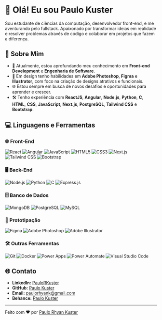 # 👋 Olá! Eu sou Paulo Kuster

Sou estudante de ciências da computação, desenvolvedor front-end, e me aventurando pelo fullstack. Apaixonado por transformar ideias em realidade e resolver problemas através de código e colaborar em projetos que fazem a diferença.

## 🚀 Sobre Mim

- 🌱 Atualmente, estou aprofundando meu conhecimento em **Front-end Development** e **Engenharia de Software**.
- 🎨 Em design tenho habilidades em **Adobe Photoshop**, **Figma** e **Illustrator**, com foco na criação de designs atrativos e funcionais.
- 🌐 Estou sempre em busca de novos desafios e oportunidades para aprender e crescer.
- 🛠️ Tenho experiência com **ReactJS**, **Angular**, **Node.js**, **Python**, **C**, **HTML**, **CSS**, **JavaScript**, **Next.js**, **PostgreSQL**, **Tailwind CSS** e **Bootstrap**.

<!--![Top Langs](https://github-readme-stats.vercel.app/api/top-langs/?username=PauloRhyanK&layout=compact)-->


<!--! ## 💼 Projetos em Destaque

### [Agenda Ibrejetibá](https://github.com/PauloRhyanK/AgendaIbrejetiba) 
Esse é o projeto Full Stack que estou desenvolvendo atualmente, ele será uma agenda para uma empresa usar de forma colaborativa.

**Tecnologias Utilizadas:**
- **Frontend:** React.js, Redux, Styled Components, **Tailwind CSS**, **Bootstrap**, **Next.js**
- **Backend:** Node.js, Express.js, MongoDB, **PostgreSQL**
- **Outras:** Docker, Jest, GitHub Actions -->

## 💻 Linguagens e Ferramentas

### 🌐 Front-End
![React](https://img.shields.io/badge/-React-61DAFB?style=flat-square&logo=react&logoColor=white)
![Angular](https://img.shields.io/badge/-Angular-DD0031?style=flat-square&logo=angular&logoColor=white)
![JavaScript](https://img.shields.io/badge/-JavaScript-F7DF1E?style=flat-square&logo=javascript&logoColor=white)
![HTML5](https://img.shields.io/badge/-HTML5-E34F26?style=flat-square&logo=html5&logoColor=white)
![CSS3](https://img.shields.io/badge/-CSS3-1572B6?style=flat-square&logo=css3&logoColor=white)
![Next.js](https://img.shields.io/badge/-Next.js-000000?style=flat-square&logo=next.js&logoColor=white)
![Tailwind CSS](https://img.shields.io/badge/-Tailwind%20CSS-38B2AC?style=flat-square&logo=tailwindcss&logoColor=white)
![Bootstrap](https://img.shields.io/badge/-Bootstrap-7952B3?style=flat-square&logo=bootstrap&logoColor=white)

### 🖥️ Back-End
![Node.js](https://img.shields.io/badge/-Node.js-339933?style=flat-square&logo=node.js&logoColor=white)
![Python](https://img.shields.io/badge/-Python-3776AB?style=flat-square&logo=python&logoColor=white)
![C](https://img.shields.io/badge/-C-A8B9CC?style=flat-square&logo=c&logoColor=white)
![Express.js](https://img.shields.io/badge/-Express.js-000000?style=flat-square&logo=express&logoColor=white)

### 🗄️ Banco de Dados
![MongoDB](https://img.shields.io/badge/-MongoDB-47A248?style=flat-square&logo=mongodb&logoColor=white)
![PostgreSQL](https://img.shields.io/badge/-PostgreSQL-336791?style=flat-square&logo=postgresql&logoColor=white)
![MySQL](https://img.shields.io/badge/-MySQL-4479A1?style=flat-square&logo=mysql&logoColor=white)

### 🎨 Prototipação
![Figma](https://img.shields.io/badge/-Figma-F24E1E?style=flat-square&logo=figma&logoColor=white)
![Adobe Photoshop](https://img.shields.io/badge/-Adobe%20Photoshop-31A8FF?style=flat-square&logo=adobe-photoshop&logoColor=white)
![Adobe Illustrator](https://img.shields.io/badge/-Adobe%20Illustrator-FF9A00?style=flat-square&logo=adobe-illustrator&logoColor=white)

### 🛠️ Outras Ferramentas
![Git](https://img.shields.io/badge/-Git-F05032?style=flat-square&logo=git&logoColor=white)
![Docker](https://img.shields.io/badge/-Docker-2496ED?style=flat-square&logo=docker&logoColor=white)
![Power Apps](https://img.shields.io/badge/-Power%20Apps-742774?style=flat-square&logo=powerapps&logoColor=white)
![Power Automate](https://img.shields.io/badge/-Power%20Automate-0066FF?style=flat-square&logo=powerautomate&logoColor=white)
![Visual Studio Code](https://img.shields.io/badge/-Visual%20Studio%20Code-007ACC?style=flat-square&logo=visual-studio-code&logoColor=white)


## 🌐 Contato

- **LinkedIn:** [PauloRKuster](https://www.linkedin.com/in/paulorkuster/)
- **GitHub:** [Paulo Kuster](https://github.com/PauloRhyanK)
- **Email:** paulorhyank@gmail.com
- **Behance:** [Paulo Kuster](https://www.behance.net/paulork)

---

Feito com ❤️ por [Paulo Rhyan Kuster](https://github.com/PauloRhyanK)
